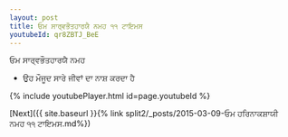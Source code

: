 ```yaml
---
layout: post
title: ਓਮ ਸਾਰ੍ਵਭੌਤਹਾਰਯੈ ਨਮਹ ੧੧ ਟਾਇਮਸ
youtubeId: qr8ZBTJ_BeE
---
```

 
 
 ਓਮ ਸਾਰ੍ਵਭੌਤਹਾਰਯੈ ਨਮਹ  
 
 -  ਉਹ ਮੌਜੂਦ ਸਾਰੇ ਜੀਵਾਂ ਦਾ ਨਾਸ਼ ਕਰਦਾ ਹੈ 
 
  
 
  
 
 
 
 
 
 


{% include youtubePlayer.html id=page.youtubeId %}
 
[Next]({{ site.baseurl }}{% link  split2/_posts/2015-03-09-ਓਮ ਹਰਿਨਾਕਸ਼ਾਯੀ ਨਮਹ ੧੧ ਟਾਇਮਸ.md%})
 
